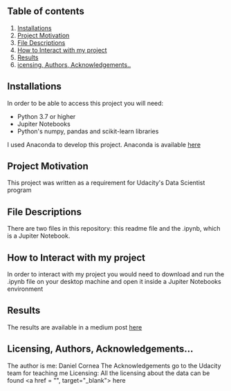 ## Table of contents

1. [Installations](#installations)
2. [Project Motivation](#motivation)
3. [File Descriptions](#descriptions)
4. [How to Interact with my project](#interact)
5. [Results](#results)
6. [icensing, Authors, Acknowledgements..](#license)


<a name="installations"></a>
## Installations
In order to be able to access this project you will need: 
<ul>
  <li> Python 3.7 or higher</li>
  <li> Jupiter Notebooks</li>
  <li> Python's numpy, pandas and scikit-learn libraries</li>
</ul>

I used Anaconda to develop this project. Anaconda is available <a href = "https://www.anaconda.com" target="_blank"> here </a>
 
<a name="motivation"></a>
## Project Motivation 
This project was written as a requirement for Udacity's Data Scientist program

<a name="descriptions"></a>
## File Descriptions
There are two files in this repository: this readme file and the .ipynb, which is a Jupiter Notebook. 

<a name="interact"></a>
## How to Interact with my project
In order to interact with my project you would need to download and run the .ipynb file on your desktop machine and open it inside a Jupiter Notebooks environment 
<a name="results"></a>

## Results 
The results are available in a medium post <a href = "https://www.anaconda.com" target="_blank"> here </a> 
<a name="license"></a>

## Licensing, Authors, Acknowledgements...
The author is me: Daniel Cornea 
The Acknowledgements go to the Udacity team for teaching me
Licensing: All the licensing about the data can be found  <a href = "", target="_blank"> here </a> 



